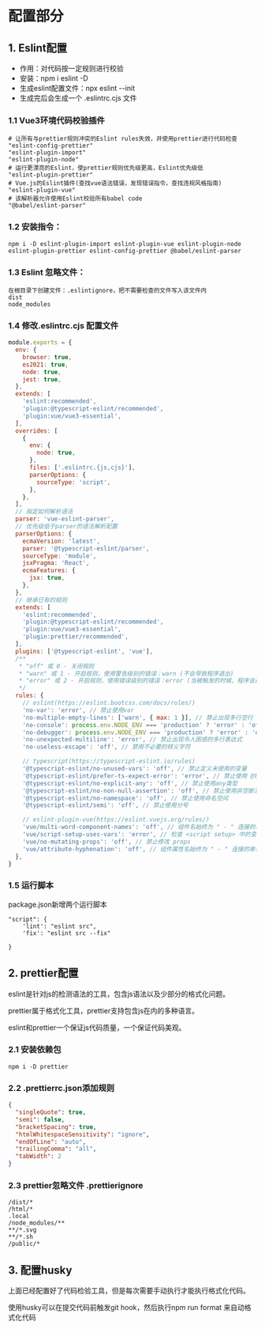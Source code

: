 # 配置部分

## 1. Eslint配置

- 作用：对代码按一定规则进行校验
- 安装：npm i eslint -D
- 生成eslint配置文件：npx eslint --init
- 生成完后会生成一个 .eslintrc.cjs 文件

### 1.1 Vue3环境代码校验插件

```
# 让所有与prettier规则冲突的Eslint rules失效，并使用prettier进行代码检查
"eslint-config-prettier"
"eslint-plugin-import"
"eslint-plugin-node"
# 运行更漂亮的Eslint，使prettier规则优先级更高，Eslint优先级低
"eslint-plugin-prettier"
# Vue.js的Eslint插件(查找vue语法错误，发现错误指令，查找违规风格指南)
"eslint-plugin-vue"
# 该解析器允许使用Eslint校验所有babel code
"@babel/eslint-parser"
```

### 1.2 安装指令：

```
npm i -D eslint-plugin-import eslint-plugin-vue eslint-plugin-node eslint-plugin-prettier eslint-config-prettier @babel/eslint-parser
```

### 1.3 Eslint 忽略文件：

```
在根目录下创建文件：.eslintignore，把不需要检查的文件写入该文件内
dist
node_modules
```

### 1.4 修改.eslintrc.cjs 配置文件

```js
module.exports = {
  env: {
    browser: true,
    es2021: true,
    node: true,
    jest: true,
  },
  extends: [
    'eslint:recommended',
    'plugin:@typescript-eslint/recommended',
    'plugin:vue/vue3-essential',
  ],
  overrides: [
    {
      env: {
        node: true,
      },
      files: ['.eslintrc.{js,cjs}'],
      parserOptions: {
        sourceType: 'script',
      },
    },
  ],
  // 指定如何解析语法
  parser: 'vue-eslint-parser',
  // 优先级低于parser的语法解析配置
  parserOptions: {
    ecmaVersion: 'latest',
    parser: '@typescript-eslint/parser',
    sourceType: 'module',
    jsxPragma: 'React',
    ecmaFeatures: {
      jsx: true,
    },
  },
  // 继承已有的规则
  extends: [
    'eslint:recommended',
    'plugin:@typescript-eslint/recommended',
    'plugin:vue/vue3-essential',
    'plugin:prettier/recommended',
  ],
  plugins: ['@typescript-eslint', 'vue'],
  /**
   * "off" 或 0 - 关闭规则
   * "warn" 或 1 - 开启规则，使用警告级别的错误：warn (不会导致程序退出)
   * "error" 或 2 - 开启规则，使用错误级别的错误：error (当被触发的时候，程序会退出)
   */
  rules: {
    // eslint(https://eslint.bootcss.com/docs/rules/)
    'no-var': 'error', // 禁止使用var
    'no-multiple-empty-lines': ['warn', { max: 1 }], // 禁止出现多行空行
    'no-console': process.env.NODE_ENV === 'production' ? 'error' : 'off', // 禁止console
    'no-debugger': process.env.NODE_ENV === 'production' ? 'error' : 'off', // 禁止debugger
    'no-unexpected-multiline': 'error', // 禁止出现令人困惑的多行表达式
    'no-useless-escape': 'off', // 禁用不必要的转义字符

    // typescript(https://typescript-eslint.io/rules)
    '@typescript-eslint/no-unused-vars': 'off', // 禁止定义未使用的变量
    '@typescript-eslint/prefer-ts-expect-error': 'error', // 禁止使用 @ts-expect-error 代替 @ts-ignore
    '@typescript-eslint/no-explicit-any': 'off', // 禁止使用any类型
    '@typescript-eslint/no-non-null-assertion': 'off', // 禁止使用非空断言
    '@typescript-eslint/no-namespace': 'off', // 禁止使用命名空间
    '@typescript-eslint/semi': 'off', // 禁止使用分号

    // eslint-plugin-vue(https://eslint.vuejs.org/rules/)
    'vue/multi-word-component-names': 'off', // 组件名始终为 " - " 连接的单词
    'vue/script-setup-uses-vars': 'error', // 检查 <script setup> 中的变量是否被使用
    'vue/no-mutating-props': 'off', // 禁止修改 props
    'vue/attribute-hyphenation': 'off', // 组件属性名始终为 " - " 连接的单词
  },
}
```

### 1.5 运行脚本

package.json新增两个运行脚本

```
"script": {
    'lint': "eslint src",
    'fix': "eslint src --fix"

}
```

## 2. prettier配置

eslint是针对js的检测语法的工具，包含js语法以及少部分的格式化问题。

prettier属于格式化工具，prettier支持包含js在内的多种语言。

eslint和prettier一个保证js代码质量，一个保证代码美观。

### 2.1 安装依赖包

```
npm i -D prettier
```

### 2.2 .prettierrc.json添加规则

```json
{
  "singleQuote": true,
  "semi": false,
  "bracketSpacing": true,
  "htmlWhitespaceSensitivity": "ignore",
  "endOfLine": "auto",
  "trailingComma": "all",
  "tabWidth": 2
}
```

### 2.3 prettier忽略文件 .prettierignore

```
/dist/*
/html/*
.local
/node_modules/**
**/*.svg
**/*.sh
/public/*
```

## 3. 配置husky

上面已经配置好了代码检验工具，但是每次需要手动执行才能执行格式化代码。

使用husky可以在提交代码前触发git hook，然后执行npm run format 来自动格式化代码
